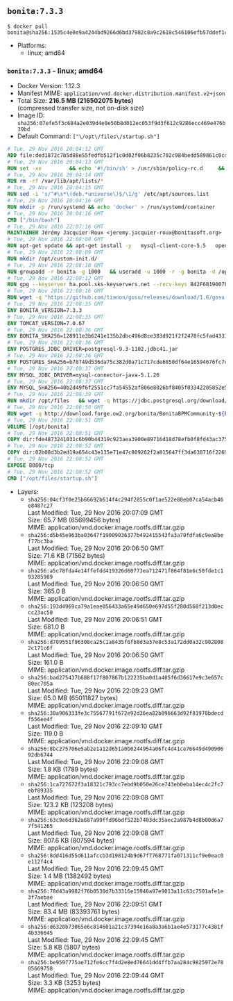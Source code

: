 ## `bonita:7.3.3`

```console
$ docker pull bonita@sha256:1535c4e0e9a4244bd9266d6bd37982c8a9c2618c546106efb57ddef1c4369ee2
```

-	Platforms:
	-	linux; amd64

### `bonita:7.3.3` - linux; amd64

-	Docker Version: 1.12.3
-	Manifest MIME: `application/vnd.docker.distribution.manifest.v2+json`
-	Total Size: **216.5 MB (216502075 bytes)**  
	(compressed transfer size, not on-disk size)
-	Image ID: `sha256:07efe5f3c684a2e039d4e0e50b8d012ec053f9d3f612c9286ecc469e476b39bd`
-	Default Command: `["\/opt\/files\/startup.sh"]`

```dockerfile
# Tue, 29 Nov 2016 20:04:12 GMT
ADD file:ded1872c7b5d88e55fedfb512f1c0d02f06b8235c702c984bedd589861c0cd46 in / 
# Tue, 29 Nov 2016 20:04:13 GMT
RUN set -xe 		&& echo '#!/bin/sh' > /usr/sbin/policy-rc.d 	&& echo 'exit 101' >> /usr/sbin/policy-rc.d 	&& chmod +x /usr/sbin/policy-rc.d 		&& dpkg-divert --local --rename --add /sbin/initctl 	&& cp -a /usr/sbin/policy-rc.d /sbin/initctl 	&& sed -i 's/^exit.*/exit 0/' /sbin/initctl 		&& echo 'force-unsafe-io' > /etc/dpkg/dpkg.cfg.d/docker-apt-speedup 		&& echo 'DPkg::Post-Invoke { "rm -f /var/cache/apt/archives/*.deb /var/cache/apt/archives/partial/*.deb /var/cache/apt/*.bin || true"; };' > /etc/apt/apt.conf.d/docker-clean 	&& echo 'APT::Update::Post-Invoke { "rm -f /var/cache/apt/archives/*.deb /var/cache/apt/archives/partial/*.deb /var/cache/apt/*.bin || true"; };' >> /etc/apt/apt.conf.d/docker-clean 	&& echo 'Dir::Cache::pkgcache ""; Dir::Cache::srcpkgcache "";' >> /etc/apt/apt.conf.d/docker-clean 		&& echo 'Acquire::Languages "none";' > /etc/apt/apt.conf.d/docker-no-languages 		&& echo 'Acquire::GzipIndexes "true"; Acquire::CompressionTypes::Order:: "gz";' > /etc/apt/apt.conf.d/docker-gzip-indexes 		&& echo 'Apt::AutoRemove::SuggestsImportant "false";' > /etc/apt/apt.conf.d/docker-autoremove-suggests
# Tue, 29 Nov 2016 20:04:14 GMT
RUN rm -rf /var/lib/apt/lists/*
# Tue, 29 Nov 2016 20:04:15 GMT
RUN sed -i 's/^#\s*\(deb.*universe\)$/\1/g' /etc/apt/sources.list
# Tue, 29 Nov 2016 20:04:16 GMT
RUN mkdir -p /run/systemd && echo 'docker' > /run/systemd/container
# Tue, 29 Nov 2016 20:04:16 GMT
CMD ["/bin/bash"]
# Tue, 29 Nov 2016 22:07:16 GMT
MAINTAINER Jérémy Jacquier-Roux <jeremy.jacquier-roux@bonitasoft.org>
# Tue, 29 Nov 2016 22:08:08 GMT
RUN apt-get update && apt-get install -y   mysql-client-core-5.5   openjdk-7-jre-headless   postgresql-client   unzip   wget   zip   && rm -rf /var/lib/apt/lists/*
# Tue, 29 Nov 2016 22:08:09 GMT
RUN mkdir /opt/custom-init.d/
# Tue, 29 Nov 2016 22:08:10 GMT
RUN groupadd -r bonita -g 1000   && useradd -u 1000 -r -g bonita -d /opt/bonita/ -s /sbin/nologin -c "Bonita User" bonita
# Tue, 29 Nov 2016 22:08:12 GMT
RUN gpg --keyserver ha.pool.sks-keyservers.net --recv-keys B42F6819007F00F88E364FD4036A9C25BF357DD4
# Tue, 29 Nov 2016 22:08:16 GMT
RUN wget -q "https://github.com/tianon/gosu/releases/download/1.6/gosu-$(dpkg --print-architecture)" -O /usr/local/bin/gosu   && wget -q "https://github.com/tianon/gosu/releases/download/1.6/gosu-$(dpkg --print-architecture).asc" -O /usr/local/bin/gosu.asc   && gpg --verify /usr/local/bin/gosu.asc   && rm /usr/local/bin/gosu.asc   && chmod +x /usr/local/bin/gosu
# Tue, 29 Nov 2016 22:08:35 GMT
ENV BONITA_VERSION=7.3.3
# Tue, 29 Nov 2016 22:08:35 GMT
ENV TOMCAT_VERSION=7.0.67
# Tue, 29 Nov 2016 22:08:36 GMT
ENV BONITA_SHA256=128911e3b6241e135b2dbc496d8ce383d921f2f2478fc5fad4331e1fd362eb4f
# Tue, 29 Nov 2016 22:08:36 GMT
ENV POSTGRES_JDBC_DRIVER=postgresql-9.3-1102.jdbc41.jar
# Tue, 29 Nov 2016 22:08:36 GMT
ENV POSTGRES_SHA256=b78749d536da75c382d0a71c717cde6850df64e16594676fc7cacb5a74541d66
# Tue, 29 Nov 2016 22:08:37 GMT
ENV MYSQL_JDBC_DRIVER=mysql-connector-java-5.1.26
# Tue, 29 Nov 2016 22:08:37 GMT
ENV MYSQL_SHA256=40b2d49f6f2551cc7fa54552af806e8026bf8405f03342205852e57a3205a868
# Tue, 29 Nov 2016 22:08:39 GMT
RUN mkdir /opt/files   && wget -q https://jdbc.postgresql.org/download/${POSTGRES_JDBC_DRIVER} -O /opt/files/${POSTGRES_JDBC_DRIVER}   && echo "$POSTGRES_SHA256" /opt/files/${POSTGRES_JDBC_DRIVER} | sha256sum -c -   && wget -q http://dev.mysql.com/get/Downloads/Connector-J/${MYSQL_JDBC_DRIVER}.zip -O /opt/files/${MYSQL_JDBC_DRIVER}.zip   && echo "$MYSQL_SHA256" /opt/files/${MYSQL_JDBC_DRIVER}.zip | sha256sum -c -   && unzip -q /opt/files/${MYSQL_JDBC_DRIVER}.zip -d /opt/files/   && mv /opt/files/${MYSQL_JDBC_DRIVER}/${MYSQL_JDBC_DRIVER}-bin.jar /opt/files/   && rm -r /opt/files/${MYSQL_JDBC_DRIVER}   && rm /opt/files/${MYSQL_JDBC_DRIVER}.zip
# Tue, 29 Nov 2016 22:08:50 GMT
RUN wget -q http://download.forge.ow2.org/bonita/BonitaBPMCommunity-${BONITA_VERSION}-Tomcat-${TOMCAT_VERSION}.zip -O /opt/files/BonitaBPMCommunity-${BONITA_VERSION}-Tomcat-${TOMCAT_VERSION}.zip   && echo "$BONITA_SHA256" /opt/files/BonitaBPMCommunity-${BONITA_VERSION}-Tomcat-${TOMCAT_VERSION}.zip | sha256sum -c -
# Tue, 29 Nov 2016 22:08:51 GMT
VOLUME [/opt/bonita]
# Tue, 29 Nov 2016 22:08:51 GMT
COPY dir:fde4873241031c6b90b44319c923aea3900e89716d18d78efb0f8fd43ac375a6 in /opt/files 
# Tue, 29 Nov 2016 22:08:52 GMT
COPY dir:02b08d3b2ed19a654c43e135e71e47c809262f2a015647ff3da638716f22696f in /opt/templates 
# Tue, 29 Nov 2016 22:08:52 GMT
EXPOSE 8080/tcp
# Tue, 29 Nov 2016 22:08:52 GMT
CMD ["/opt/files/startup.sh"]
```

-	Layers:
	-	`sha256:04cf3f0e25b66692b614f4c294f2855c0f1ae522e80eb07ca54acb46e8487c27`  
		Last Modified: Tue, 29 Nov 2016 20:07:09 GMT  
		Size: 65.7 MB (65699456 bytes)  
		MIME: application/vnd.docker.image.rootfs.diff.tar.gzip
	-	`sha256:d5b45e963ba03647f19009036377b492415543fa3a79fdfa6c9ea8bef77bc3ba`  
		Last Modified: Tue, 29 Nov 2016 20:06:50 GMT  
		Size: 71.6 KB (71562 bytes)  
		MIME: application/vnd.docker.image.rootfs.diff.tar.gzip
	-	`sha256:a5c78fda4e14ffefdd419326d60773ea712471f864f81e6c50fde1c193285989`  
		Last Modified: Tue, 29 Nov 2016 20:06:50 GMT  
		Size: 365.0 B  
		MIME: application/vnd.docker.image.rootfs.diff.tar.gzip
	-	`sha256:193d4969ca79a1eae056433a65e49d650e697d55f280d568f213d0eccc23ac50`  
		Last Modified: Tue, 29 Nov 2016 20:06:51 GMT  
		Size: 681.0 B  
		MIME: application/vnd.docker.image.rootfs.diff.tar.gzip
	-	`sha256:d709551f96308ca25c1a8435f6fb8d3a37e8c53a172dd0a32c9028082c171c6f`  
		Last Modified: Tue, 29 Nov 2016 20:06:50 GMT  
		Size: 161.0 B  
		MIME: application/vnd.docker.image.rootfs.diff.tar.gzip
	-	`sha256:bad275437b688f17f807867b122235ba0d1a405f6d36617e9c3e657c80ec705a`  
		Last Modified: Tue, 29 Nov 2016 22:09:23 GMT  
		Size: 65.0 MB (65011827 bytes)  
		MIME: application/vnd.docker.image.rootfs.diff.tar.gzip
	-	`sha256:30a906333fe3c75567791f672e92d36ea82b896663d92f81970bdecdf556ee4f`  
		Last Modified: Tue, 29 Nov 2016 22:09:10 GMT  
		Size: 119.0 B  
		MIME: application/vnd.docker.image.rootfs.diff.tar.gzip
	-	`sha256:8bc275706e5ab2e1a12d651a0b0244954a06fc4d41ce76649d49090692db6744`  
		Last Modified: Tue, 29 Nov 2016 22:09:08 GMT  
		Size: 1.8 KB (1789 bytes)  
		MIME: application/vnd.docker.image.rootfs.diff.tar.gzip
	-	`sha256:1ca727672f3a18321c793cc7ebd9b050e26ce743eb0eba14ec4c2fc7ebf89335`  
		Last Modified: Tue, 29 Nov 2016 22:09:08 GMT  
		Size: 123.2 KB (123208 bytes)  
		MIME: application/vnd.docker.image.rootfs.diff.tar.gzip
	-	`sha256:63c9e6d362a687a99ffd96bdf522b7403dc35aec2a987b4d8b00d6a77f541265`  
		Last Modified: Tue, 29 Nov 2016 22:09:08 GMT  
		Size: 807.6 KB (807594 bytes)  
		MIME: application/vnd.docker.image.rootfs.diff.tar.gzip
	-	`sha256:8dd416d55d611afccb3d198124b9d67f7768771fa071311cf9e0eac0e112f4c4`  
		Last Modified: Tue, 29 Nov 2016 22:09:45 GMT  
		Size: 1.4 MB (1382492 bytes)  
		MIME: application/vnd.docker.image.rootfs.diff.tar.gzip
	-	`sha256:78d43a9982f76b0530d7b33316e15946a97e9013a11c63c7501afe1e3f7aebae`  
		Last Modified: Tue, 29 Nov 2016 22:09:51 GMT  
		Size: 83.4 MB (83393761 bytes)  
		MIME: application/vnd.docker.image.rootfs.diff.tar.gzip
	-	`sha256:d6328b73065e6c814601a21c37394e16a8a3a6b1ae4e573177c4381f4b336645`  
		Last Modified: Tue, 29 Nov 2016 22:09:45 GMT  
		Size: 5.8 KB (5807 bytes)  
		MIME: application/vnd.docker.image.rootfs.diff.tar.gzip
	-	`sha256:be9597775ae712fe6cc7f4d2e8ed76641dd4ffb7aa284c9825972e7805669758`  
		Last Modified: Tue, 29 Nov 2016 22:09:44 GMT  
		Size: 3.3 KB (3253 bytes)  
		MIME: application/vnd.docker.image.rootfs.diff.tar.gzip
